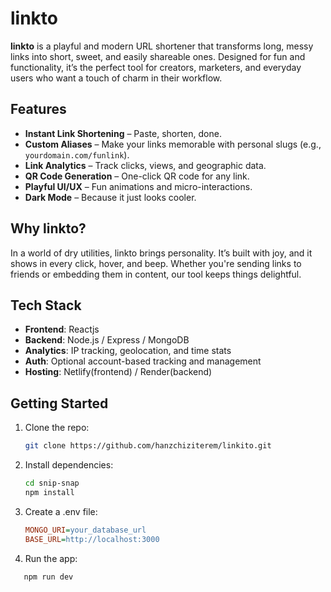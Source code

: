 # linkto 

**linkto** is a playful and modern URL shortener that transforms long, messy links into short, sweet, and easily shareable ones. Designed for fun and functionality, it’s the perfect tool for creators, marketers, and everyday users who want a touch of charm in their workflow.

## Features

- **Instant Link Shortening** – Paste, shorten, done.
- **Custom Aliases** – Make your links memorable with personal slugs (e.g., `yourdomain.com/funlink`).
- **Link Analytics** – Track clicks, views, and geographic data.
- **QR Code Generation** – One-click QR code for any link.
- **Playful UI/UX** – Fun animations and micro-interactions.
- **Dark Mode** – Because it just looks cooler.

## Why linkto?

In a world of dry utilities, linkto brings personality. It’s built with joy, and it shows in every click, hover, and beep. Whether you're sending links to friends or embedding them in content, our tool keeps things delightful.

## Tech Stack

- **Frontend**: Reactjs  
- **Backend**: Node.js / Express / MongoDB 
- **Analytics**: IP tracking, geolocation, and time stats  
- **Auth**: Optional account-based tracking and management  
- **Hosting**: Netlify(frontend) / Render(backend)

## Getting Started

1. Clone the repo:
   ```bash
   git clone https://github.com/hanzchiziterem/linkito.git

2. Install dependencies:
   ```bash
   cd snip-snap
   npm install

3. Create a .env file:
      ```ini
      MONGO_URI=your_database_url
      BASE_URL=http://localhost:3000

4. Run the app:
```bash
   npm run dev


